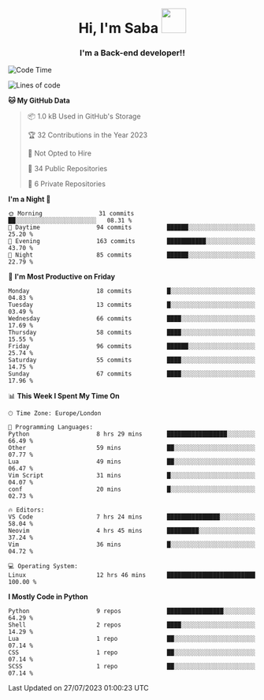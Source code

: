 <h1 align="center">Hi, I'm Saba <img src="https://media.giphy.com/media/EdB2g3VFDoKs57oe1w/giphy.gif" width="50"></h1>
<h3 align="center">I'm a Back-end developer!!</h3>

<!--START_SECTION:waka-->
![Code Time](http://img.shields.io/badge/Code%20Time-715%20hrs%2024%20mins-blue)

![Lines of code](https://img.shields.io/badge/From%20Hello%20World%20I%27ve%20Written-40.0%20thousand%20lines%20of%20code-blue)

**🐱 My GitHub Data** 

> 📦 1.0 kB Used in GitHub's Storage 
 > 
> 🏆 32 Contributions in the Year 2023
 > 
> 🚫 Not Opted to Hire
 > 
> 📜 34 Public Repositories 
 > 
> 🔑 6 Private Repositories 
 > 
**I'm a Night 🦉** 

```text
🌞 Morning                31 commits          ██░░░░░░░░░░░░░░░░░░░░░░░   08.31 % 
🌆 Daytime                94 commits          ██████░░░░░░░░░░░░░░░░░░░   25.20 % 
🌃 Evening                163 commits         ███████████░░░░░░░░░░░░░░   43.70 % 
🌙 Night                  85 commits          ██████░░░░░░░░░░░░░░░░░░░   22.79 % 
```
📅 **I'm Most Productive on Friday** 

```text
Monday                   18 commits          █░░░░░░░░░░░░░░░░░░░░░░░░   04.83 % 
Tuesday                  13 commits          █░░░░░░░░░░░░░░░░░░░░░░░░   03.49 % 
Wednesday                66 commits          ████░░░░░░░░░░░░░░░░░░░░░   17.69 % 
Thursday                 58 commits          ████░░░░░░░░░░░░░░░░░░░░░   15.55 % 
Friday                   96 commits          ██████░░░░░░░░░░░░░░░░░░░   25.74 % 
Saturday                 55 commits          ████░░░░░░░░░░░░░░░░░░░░░   14.75 % 
Sunday                   67 commits          ████░░░░░░░░░░░░░░░░░░░░░   17.96 % 
```


📊 **This Week I Spent My Time On** 

```text
🕑︎ Time Zone: Europe/London

💬 Programming Languages: 
Python                   8 hrs 29 mins       █████████████████░░░░░░░░   66.49 % 
Other                    59 mins             ██░░░░░░░░░░░░░░░░░░░░░░░   07.77 % 
Lua                      49 mins             ██░░░░░░░░░░░░░░░░░░░░░░░   06.47 % 
Vim Script               31 mins             █░░░░░░░░░░░░░░░░░░░░░░░░   04.07 % 
conf                     20 mins             █░░░░░░░░░░░░░░░░░░░░░░░░   02.73 % 

🔥 Editors: 
VS Code                  7 hrs 24 mins       ███████████████░░░░░░░░░░   58.04 % 
Neovim                   4 hrs 45 mins       █████████░░░░░░░░░░░░░░░░   37.24 % 
Vim                      36 mins             █░░░░░░░░░░░░░░░░░░░░░░░░   04.72 % 

💻 Operating System: 
Linux                    12 hrs 46 mins      █████████████████████████   100.00 % 
```

**I Mostly Code in Python** 

```text
Python                   9 repos             ████████████████░░░░░░░░░   64.29 % 
Shell                    2 repos             ████░░░░░░░░░░░░░░░░░░░░░   14.29 % 
Lua                      1 repo              ██░░░░░░░░░░░░░░░░░░░░░░░   07.14 % 
CSS                      1 repo              ██░░░░░░░░░░░░░░░░░░░░░░░   07.14 % 
SCSS                     1 repo              ██░░░░░░░░░░░░░░░░░░░░░░░   07.14 % 
```




 Last Updated on 27/07/2023 01:00:23 UTC
<!--END_SECTION:waka-->
